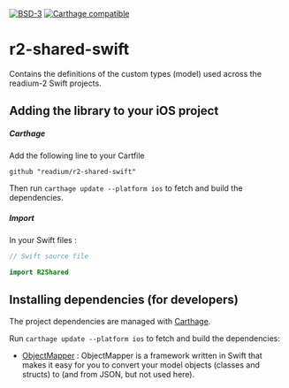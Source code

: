 [![BSD-3](https://img.shields.io/badge/License-BSD--3-brightgreen.svg)](https://opensource.org/licenses/BSD-3-Clause)
[![Carthage compatible](https://img.shields.io/badge/Carthage-compatible-4BC51D.svg?style=flat)](https://github.com/Carthage/Carthage)
# r2-shared-swift

Contains the definitions of the custom types (model) used across the readium-2 Swift projects.

## Adding the library to your iOS project

##### Carthage

Add the following line to your Cartfile

`github "readium/r2-shared-swift"`

Then run `carthage update --platform ios` to fetch and build the dependencies.

##### Import

In your Swift files :

```Swift
// Swift source file

import R2Shared
```

## Installing dependencies (for developers)

The project dependencies are managed with [Carthage](https://github.com/Carthage/Carthage). 

Run `carthage update --platform ios` to fetch and build the dependencies:

  - [ObjectMapper](https://github.com/Hearst-DD/ObjectMapper) : ObjectMapper is a framework written in Swift that makes it easy for you to convert your model objects (classes and structs) to (and from JSON, but not used here).
